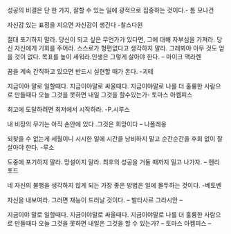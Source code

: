 

성공의 비결은 단 한 가지, 잘할 수 있는 일에 광적으로 집중하는 것이다.- 톰 모나건



자신감 있는 표정을 지으면 자신감이 생긴다 -찰스다윈

절대 포기하지 말라. 당신이 되고 싶은 무언가가 있다면, 그에 대해 자부심을 가져라. 당신 자신에게 기회를 주어라. 스스로가 형편없다고 생각하지 말라. 그래봐야 아무 것도 얻을 것이 없다. 목표를 높이 세워라.인생은 그렇게 살아야 한다.  – 마이크 맥라렌

꿈을 계속 간직하고 있으면 반드시 실현할 때가 온다. -괴테



지금이야 말로 일할때다. 지금이야말로 싸울때다. 지금이야말로 나를 더 훌륭한 사람으로 만들때다 오늘 그것을 못하면 내일 그것을 할수있는가- 토마스 아켐피스

최고에 도달하려면 최저에서 시작하라. -P.시루스

내 비장의 무기는 아직 손안에 있다 .그것은 희망이다 – 나폴레옹

되찾을 수 없는게 세월이니 시시한 일에 시간을 낭비하지 말고 순간순간을 후회 없이 잘 살아야 한다. -루소

도중에 포기하지 말라. 망설이지 말라. 최후의 성공을 거둘 때까지 밀고 나가자. – 헨리포드

네 자신의 불행을 생각하지 않게 되는 가장 좋은 방법은 일에 몰두하는 것이다. -베토벤

자신을 내보여라.
그러면 재능이 드러날 것이다.
– 발타사르 그라시안 –

지금이야 말로 일할때다.
지금이야말로 싸울때다.
지금이야말로 나를 더
훌륭한 사람으로 만들때다
오늘 그것을 못하면
내일은 그것을 할 수 있는가?
– 토마스 아켐피스 –



